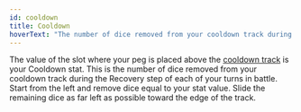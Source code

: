 ```yaml
---
id: cooldown
title: Cooldown
hoverText: "The number of dice removed from your cooldown track during the Recovery step of each of your turns in battle."
---
```


The value of the slot where your peg is placed above the [cooldown track](/docs/all/glossary/cooldown-track) is your Cooldown stat. This is the number of dice removed from your cooldown track during the Recovery step of each of your turns in battle. Start from the left and remove dice equal to your stat value. Slide the remaining dice as far left as possible toward the edge of the track.